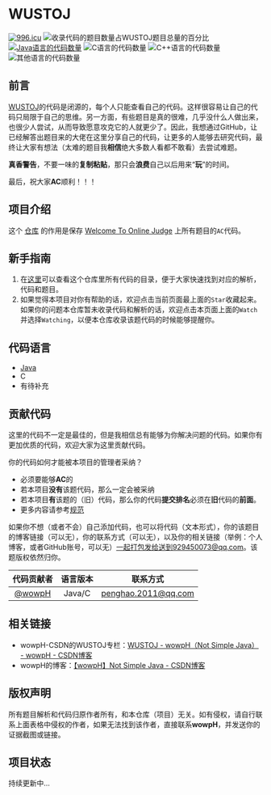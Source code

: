 # WUSTOJ
<!--<a href="https://996.icu" target="_blank"><img src="https://img.shields.io/badge/link-996.icu-red.svg"/></a>-->
<!--[![](https://img.shields.io/badge/Java-4-brightgreen.svg)](Java版)-->
[![996.icu][img-996.icu]][url-996.icu]
![][img-complete]
[![][img-java]](Java版)
![][img-c]
![][img-cpp]
![][img-other]

## 前言

[WUSTOJ][url-wustoj]的代码是闭源的，每个人只能查看自己的代码。这样很容易让自己的代码只局限于自己的思维。另一方面，有些题目是真的很难，几乎没什么人做出来，也很少人尝试，从而导致愿意攻克它的人就更少了。因此，我想通过GitHub，让已经解答出题目来的大佬在这里分享自己的代码，让更多的人能够去研究代码，最终让大家有想法（太难的题目我**相信**绝大多数人看都不敢看）去尝试难题。

**真香警告**，不要一味的**复制粘贴**，那只会**浪费**自己以后用来“**玩**”的时间。

最后，祝大家**AC**顺利！！！

## 项目介绍

这个 [仓库][url-here] 的作用是保存 [Welcome To Online Judge][url-wustoj] 上所有题目的`AC`代码。

## 新手指南

1. 在[这里](代码目录.md)可以查看这个仓库里所有代码的目录，便于大家快速找到对应的解析，代码和题目。
2. 如果觉得本项目对你有帮助的话，欢迎点击当前页面最上面的`Star`收藏起来。如果你的问题本仓库暂未收录代码和解析的话，欢迎点击本页面上面的`Watch`并选择`Watching`，以便本仓库收录该题代码的时候能够提醒你。

## 代码语言

- [Java](Java版 "Java语言代码文件夹")
- C
- 有待补充

## 贡献代码

这里的代码不一定是最佳的，但是我相信总有能够为你解决问题的代码。如果你有更加优质的代码，欢迎大家为这里贡献代码。

你的代码如何才能被本项目的管理者采纳？

- 必须要能够**AC**的
- 若本项目**没有**该题代码，那么一定会被采纳
- 若本项目**有**该题的（旧）代码，那么你的代码**提交排名**必须在**旧**代码的**前面**。
- 更多内容请参考[规范](规范.md)

如果你不想（或者不会）自己添加代码，也可以将代码（文本形式），你的该题目的博客链接（可以无），你的联系方式（可以无），以及你的相关链接（举例：个人博客，或者GitHub账号，可以无）一起打包发给送到929450073@qq.com。该题版权依然归你。

|                     代码贡献者                      |  语言版本  |      联系方式       |
|:---------------------------------------------------:|:----------:|:-------------------:|
| [@wowpH](https://github.com/wowpH "wowpH的GitHub")  |   Java/C   | penghao.2011@qq.com |

## 相关链接

- wowpH-CSDN的WUSTOJ专栏：[WUSTOJ - wowpH（Not Simple Java） - wowpH - CSDN博客](https://blog.csdn.net/pfdvnah/column/info/37339)
- wowpH的博客：[【wowpH】Not Simple Java - CSDN博客](https://blog.csdn.net/pfdvnah)

## 版权声明

所有题目解析和代码归原作者所有，和本仓库（项目）无关。如有侵权，请自行联系上面表格中侵权的作者，如果无法找到该作者，直接联系**wowpH**，并发送你的证据截图或链接。

## 项目状态

持续更新中...

[^_^]: # (url标识)
[img-996.icu]:https://img.shields.io/badge/link-996.icu-red.svg "996.icu项目徽章"
[img-complete]:http://progressed.io/bar/0?title=完成 "收录代码的题目数量占WUSTOJ题目总量的百分比"
[img-java]:https://img.shields.io/badge/Java-6-brightgreen.svg "Java语言的代码数量"
[img-c]:https://img.shields.io/badge/C-1-brightgreen.svg "C语言的代码数量"
[img-cpp]:https://img.shields.io/badge/C++-0-brightgreen.svg "C++语言的代码数量"
[img-other]:https://img.shields.io/badge/Other-0-brightgreen.svg "其他语言的代码数量"

[url-996.icu]:https://996.icu "996.icu项目"
[url-wustoj]:http://acm.wust.edu.cn/ "Welcome To Online Judge的网址链接"
[url-here]:https://github.com/wowpH/WUSTOJ "本仓库链接"

